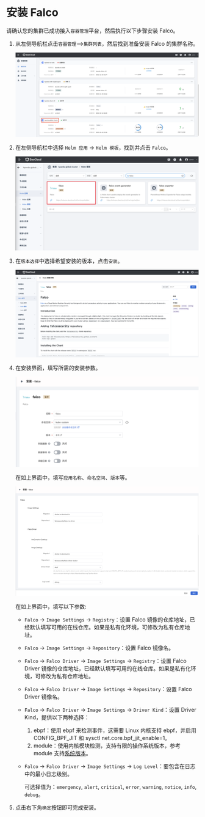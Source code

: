 # 安装 Falco

请确认您的集群已成功接入`容器管理`平台，然后执行以下步骤安装 Falco。

1. 从左侧导航栏点击`容器管理`—>`集群列表`，然后找到准备安装 Falco 的集群名称。

    ![falco_cluster](./images/falco_cluster.png)

2. 在左侧导航栏中选择 `Helm 应用` -> `Helm 模板`，找到并点击 `Falco`。

    ![falco_helm-1](./images/falco-install-1.png)

3. 在`版本选择`中选择希望安装的版本，点击`安装`。

    ![falco-helm-2](./images/falco-install-2.png)

4. 在安装界面，填写所需的安装参数。

    ![falco_helm-3](./images/falco-install-3.png)

    在如上界面中，填写`应用名称`、`命名空间`、`版本`等。

    ![falco_helm-4](./images/falco-install-4.png)

    在如上界面中，填写以下参数:

    - `Falco` -> `Image Settings` -> `Registry`：设置 Falco 镜像的仓库地址，已经默认填写可用的在线仓库。如果是私有化环境，可修改为私有仓库地址。
    - `Falco` -> `Image Settings` -> `Repository`：设置 Falco 镜像名。
    - `Falco` -> `Falco Driver` -> `Image Settings` -> `Registry`：设置 Falco Driver 镜像的仓库地址，已经默认填写可用的在线仓库。如果是私有化环境，可修改为私有仓库地址。
    - `Falco` -> `Falco Driver` -> `Image Settings` -> `Repository`：设置 Falco Driver 镜像名。
    - `Falco` -> `Falco Driver` -> `Image Settings` -> `Driver Kind`：设置 Driver Kind，提供以下两种选择：
        1. ebpf：使用 ebpf 来检测事件，这需要 Linux 内核支持 ebpf，并启用 CONFIG_BPF_JIT 和 sysctl net.core.bpf_jit_enable=1。
        1. module：使用内核模块检测，支持有限的操作系统版本，参考 module 支持[系统版本](https://download.falco.org/?prefix=driver)。
    - `Falco` -> `Falco Driver` -> `Image Settings` -> `Log Level`：要包含在日志中的最小日志级别。

        可选择值为：`emergency`, `alert`, `critical`, `error`, `warning`, `notice`, `info`, `debug`。

5. 点击右下角`确定`按钮即可完成安装。
